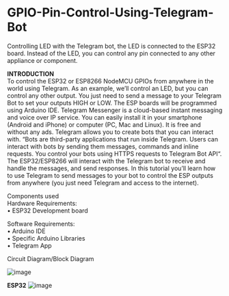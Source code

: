 # GPIO-Pin-Control-Using-Telegram-Bot
Controlling  LED with the Telegram bot, the LED is connected to the ESP32 board. Instead of the LED, you can control any pin connected to any other appliance or component.

<b> INTRODUCTION</b><br>
To control the ESP32 or ESP8266 NodeMCU GPIOs from anywhere in the world using Telegram. As an example, we’ll control an LED, but you can control any other output. You just need to send a message to your Telegram Bot to set your outputs HIGH or LOW. The ESP boards will be programmed using Arduino IDE.
Telegram Messenger is a cloud-based instant messaging and voice over IP service. You can easily install it in your smartphone (Android and iPhone) or computer (PC, Mac and Linux). It is free and without any ads. Telegram allows you to create bots that you can interact with.
“Bots are third-party applications that run inside Telegram. Users can interact with bots by sending them messages, commands and inline requests. You control your bots using HTTPS requests to Telegram Bot API“.
The ESP32/ESP8266 will interact with the Telegram bot to receive and handle the messages, and send responses. In this tutorial you’ll learn how to use Telegram to send messages to your bot to control the ESP outputs from anywhere (you just need Telegram and access to the internet).<br>

Components used <br>
Hardware Requirements:<br>
•	ESP32 Development board<br>

Software Requirements:<br>
•	Arduino IDE<br>
•	Specific Arduino Libraries<br>
•	Telegram App<br>

Circuit Diagram/Block Diagram<br>

![image](https://user-images.githubusercontent.com/81632017/196361017-473e90d3-5082-4d78-8071-5c00402894ad.png)

<b>ESP32</b>
![image](https://user-images.githubusercontent.com/81632017/196361091-b7d0b522-b012-4845-aa72-d483a81ae9ab.png)
